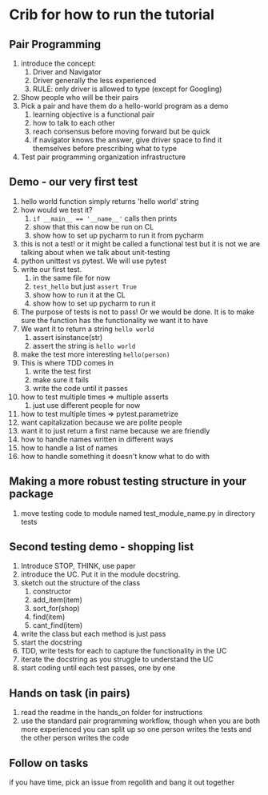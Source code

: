 Crib for how to run the tutorial
================================

Pair Programming
----------------
1. introduce the concept:
    1. Driver and Navigator
    1. Driver generally the less experienced 
    1. RULE: only driver is allowed to type (except for Googling)
1. Show people who will be their pairs
1. Pick a pair and have them do a hello-world program as a demo
    1. learning objective is a functional pair
    1. how to talk to each other
    1. reach consensus before moving forward but be quick
    1. if navigator knows the answer, give driver space to find it themselves 
       before prescribing what to type
1. Test pair programming organization infrastructure

Demo - our very first test
--------------------------
1. hello world function simply returns 'hello world' string
1. how would we test it? 
    1. ``if __main__ == '__name__'`` calls then prints
    1. show that this can now be run on CL
    1. show how to set up pycharm to run it from pycharm
1. this is not a test!  or it might be called a functional test but it is not 
   we are talking about when we talk about unit-testing
1. python unittest vs pytest.  We will use pytest
1. write our first test.  
    1. in the same file for now
    1. ``test_hello`` but just ``assert True``
    1. show how to run it at the CL
    1. show how to set up pycharm to run it
1. The purpose of tests is not to pass!  Or we would be done. It is to  make
   sure the function has the functionality we want it to have
1. We want it to return a string ``hello world``
    1. assert isinstance(str)
    1. assert the string is ``hello world``
1. make the test more interesting ``hello(person)``
1. This is where TDD comes in
    1. write the test first
    1. make sure it fails
    1. write the code until it passes
1. how to test multiple times => multiple asserts
    1. just use different people for now
1. how to test multiple times => pytest.parametrize
1. want capitalization because we are polite people
1. want it to just return a first name because we are friendly
1. how to handle names written in different ways
1. how to handle a list of names
1. how to handle something it doesn't know what to do with

Making a more robust testing structure in your package
------------------------------------------------------
1. move testing code to module named test_module_name.py in directory tests

Second testing demo - shopping list
-----------------------------------
1. Introduce STOP, THINK, use paper
1. introduce the UC.  Put it in the module docstring.
1. sketch out the structure of the class
    1. constructor
    1. add_item(item)
    1. sort_for(shop)
    1. find(item)
    1. cant_find(item)
1. write the class but each method is just pass
1. start the docstring
1. TDD, write tests for each to capture the functionality in the UC
1. iterate the docstring as you struggle to understand the UC
1. start coding until each test passes, one by one

Hands on task (in pairs)
------------------------
1. read the readme in the hands_on folder for instructions
1. use the standard pair programming workflow, though when you are both more
   experienced you can split up so one person writes the tests and the other
   person writes the code
   
Follow on tasks
---------------
if you have time, pick an issue from regolith and bang it out together

    
